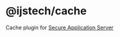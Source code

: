 # @ijstech/cache
Cache plugin for [Secure Application Server](https://github.com/ijstech/app-server)
